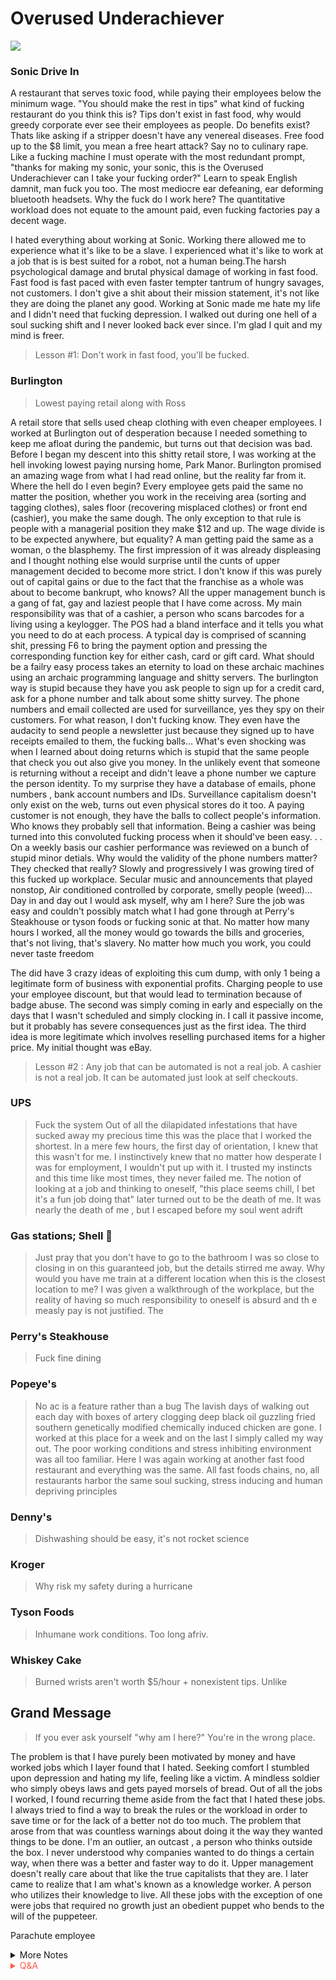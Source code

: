 # Overused Underachiever

![](https://media4.giphy.com/media/3ohhwBo4gMSdzmjJaU/giphy.gif?cid=82a1493b646p8p5bz5kl1ozixov0flhdgcz737cg6iy4b7yz&rid=giphy.gif)

### Sonic Drive In

A restaurant that serves toxic food, while paying their employees below the minimum wage. "You should make the rest in tips" what kind of fucking restaurant do you think this is? Tips don't exist in fast food, why would greedy corporate ever see their employees as people. Do benefits exist? Thats like asking if a stripper doesn't have any venereal diseases. Free food up to the $8 limit, you mean a free heart attack? Say no to culinary rape. Like a fucking machine I must operate with the most redundant prompt, "thanks for making my sonic, your sonic, this is the Overused Underachiever can I take your fucking order?" Learn to speak English damnit, man fuck you too. The most mediocre ear defeaning, ear deforming bluetooth headsets. Why the fuck do I work here? The quantitative workload does not equate to the amount paid, even fucking factories pay a decent wage. 

I hated everything about working at Sonic. Working there allowed me to experience what it's like to be a slave. I experienced what it's like to work at a job that is is best suited for a robot, not a human being.The harsh psychological damage and brutal physical damage of working in fast food. Fast food is fast paced with even faster tempter tantrum of hungry savages, not customers. I don't give a shit about their mission statement, it's not like they are doing the planet any good. Working at Sonic made me hate my life and I didn't need that fucking depression. I walked out during one hell of a soul sucking shift and I never looked back ever since. I'm glad I quit and my mind is freer.

> Lesson #1: Don't work in fast food, you'll be fucked.


### Burlington
> Lowest paying retail along with Ross

A retail store that sells used cheap clothing with even cheaper employees. I worked at Burlington out of desperation because I needed something to keep me afloat during the pandemic, but turns out that decision was bad. Before I began my descent into this shitty retail store, I was working at the hell invoking lowest paying nursing home, Park Manor. Burlington promised an amazing wage from what I had read online, but the reality far from it.  Where the hell do I even begin? Every employee gets paid the same no matter the position, whether you work in the receiving area (sorting and tagging clothes), sales floor (recovering misplaced clothes) or front end (cashier), you make the same dough. The only exception to that rule is people with a managerial position they make $12 and up. The wage divide is to be expected anywhere, but equality? A man getting paid the same as a woman, o the blasphemy. The first impression of it was already displeasing and I thought nothing else would surprise until the cunts of upper management decided to become more strict. I don't know if this was purely out of capital gains or due to the fact that the franchise as a whole was about to become bankrupt, who knows? All the upper management bunch is a gang of fat, gay and laziest people that I have come across. My main responsibility was that of a cashier, a person who scans barcodes for a living using a keylogger. The POS had a bland interface and it tells you what you need to do at each process. A typical day is comprised of scanning shit, pressing F6 to bring the payment option and pressing the corresponding function key for either cash, card or gift card. What should be a failry easy process takes an eternity to load on these archaic machines using an archaic programming language and shitty servers. The burlington way is stupid because they have you ask people to sign up for a credit card, ask for a phone number and talk about some shitty survey. The phone numbers and email collected are used for surveillance, yes they spy on their customers. For what reason, I don't fucking know. They even have the audacity to send people a newsletter just because they signed up to have receipts emailed to them, the fucking balls... What's even shocking was when I learned about doing returns which is stupid that the same people that check you out also give you money. In the unlikely event that someone is returning without a receipt and didn't leave a phone number we capture the person identity. To my surprise they have a database of emails, phone numbers , bank account numbers and IDs. Surveillance capitalism doesn't only exist on the web, turns out even physical stores do it too. A paying customer is not enough, they have the balls to collect people's information. Who knows they probably sell that information. Being a cashier was being turned into this convoluted fucking process when it should've been easy. . . On a weekly basis our cashier performance was reviewed on a bunch of stupid minor detials. Why would the validity of the phone numbers matter? They checked that really?  Slowly and progressively I was growing tired of this fucked up workplace. Secular music and announcements that played nonstop, Air conditioned controlled by corporate, smelly people (weed)... Day in and day out I would ask myself, why am I here? Sure the job was easy and couldn't possibly match what I had gone through at Perry's Steakhouse or tyson foods or fucking sonic at that. No matter how many hours I worked, all the money would go towards the bills and groceries, that's not living, that's slavery. No matter how much you work, you could never taste freedom

The did have 3 crazy ideas of exploiting this cum dump, with only 1 being a legitimate form of business with exponential profits. Charging people to use your employee discount, but that would lead to termination because of badge abuse. The second was simply coming in early and especially on the days that I wasn't scheduled and simply clocking in. I call it passive income, but it probably has severe consequences just as the first idea. The third idea is more legitimate which involves reselling purchased items for a higher price. My initial thought was eBay. 

> Lesson #2 : Any job that can be automated is not a real job. A cashier is not a real job. It can be automated just look at self checkouts.

### UPS 
> Fuck the system
Out of all the dilapidated infestations that have sucked away my precious time this was the place that I worked the shortest. In a mere few hours, the first day of orientation, I knew that this wasn't for me. I instinctively knew that no matter how desperate I was for employment, I wouldn't put up with it. I trusted my instincts and this time like most times, they never failed me. The notion of looking at a job and thinking to oneself, "this place seems chill, I bet it's a fun job doing that" later turned out to be the death of me. It was nearly the death of me , but I escaped before my soul went adrift

### Gas stations; Shell 🐚
> Just pray that you don't have to go to the bathroom
I was so close to closing in on this guaranteed job, but the details stirred me away. Why would you have me train at a different location when this is the closest location to me? I was given a walkthrough of the workplace, but the reality of having so much responsibility to oneself is absurd and th e measly pay is not justified. The 
### Perry's Steakhouse
> Fuck fine dining

### Popeye's
> No ac is a feature rather than a bug
The lavish days of walking out each day with boxes of artery clogging deep black oil guzzling fried southern genetically modified chemically induced chicken are gone. I worked at this place for a week and on the last I simply called my way out. The poor working conditions and stress inhibiting environment was all too familiar. Here I was again working at another fast food restaurant and everything was the same. All fast foods chains, no, all restaurants harbor the same soul sucking, stress inducing and human depriving principles
### Denny's
> Dishwashing should be easy, it's not rocket science


### Kroger
> Why risk my safety during a hurricane

### Tyson Foods
> Inhumane work conditions. Too long afriv.

### Whiskey Cake
> Burned wrists aren't worth $5/hour + nonexistent tips. 
Unlike 
## Grand Message
> If you ever ask yourself "why am I here?" You're in the wrong place.

The problem is that I have purely been motivated by money and have worked jobs which I layer found that I hated. Seeking comfort I stumbled upon depression and hating my life, feeling like a victim. A mindless soldier who simply obeys laws and gets payed morsels of bread. 
Out of all the jobs I worked, I found recurring theme aside from the fact that I hated these jobs. I always tried to find a way to break the rules or the workload in order to save time or for the lack of a better not do too much. The problem that arose from that was countless warnings about doing it the way they wanted things to be done. I'm an outlier, an outcast , a person who thinks outside the box. I never understood why companies wanted to do things a certain way, when there was a better and faster way to do it. Upper management doesn't really care about that like the true capitalists that they are. I later came to realize that I am what's known as a knowledge worker. A person who utilizes their knowledge to live. All these jobs with the exception of one were jobs that required no growth just an obedient puppet who bends to the will of the puppeteer. 

Parachute employee

<details markdown='1'><summary>More Notes</summary>

# Overused Underachiever

### Sonic Drive In

A restaurant that serves toxic food, while paying their employees below the minimum wage. You should make the rest in tips, Physically demanding. 

### Burlington
> Cheap clothes with even cheaper employees
Equal pay isnt equality...
Gay and strict management
Offline mailchimp: collecting emails for newsletters and sending receipts (database of emails)
They coect phone numbers for supposedly in case people lose their receipts, but in reality they actually those phone numbers. Customers paying isn't enough,they need more information from them (surveillance). 
A cashier is someone who scans barcodes for a living using a keylogger. 
Stats for phone number collection. They actually check the validity of the numbers, that's absurd. 

March 5, 2021 ($1602.99 Gross - Take Home = $1474.14) 3 months just to fucking reach $1400. If i dont quit,i wont be able to go to Malawi with this fucking job.

### UPS 
> Fuck the system

### Gas stations; Shell 🐚
> Just pray that you don't have to go to the bathroom

### Perry's Steakhouse
> Fuck fine dining

### Popeye's
> No ac is a feature rather than a bug

### Denny's
> Dishwashing should be easy, it's not rocket science


### Kroger
> Why risk my safety during a hurricane

### Tyson Foods
> Inhumane work conditions. Too long afriv.

### Whiskey Cake
> Burned wrists aren't worth $5/hour + nonexistent tips. 

## Grand Message
The problem is that I have purely been motivated by money and have worked jobs which I layer found that I hated. Seeking comfort I stumbled upon depression and hating my life, feeling like a victim. A mindless soldier who simply obeys laws and gets payed morsels of bread. 
Out of all the jobs I worked, I found recurring theme aside from the fact that I hated these jobs. I always tried to find a way to break the rules or the workload in order to save time or for the lack of a better not do too much. The problem that arose from that was countless warnings about doing it the way they wanted things to be done. I'm an outlier, an outcast , a person who thinks outside the box. I never understood why companies wanted to do things a certain way, when there was a better and faster way to do it. Upper management doesn't really care about that like the true capitalists that they are. I 



</details>

<!-- Prince Kaizen Namwali -->

<span style='color:#ff5d46;'>

<details markdown='1'><summary>Q&A</summary>


1. What have I learned from my countless job hopping?
- Hourly jobs have a fixed income cap
- None of these places actually value their employer (puppets controlled by corporate)
- Commuting jobs suck
- I haven't learned anything from these jobs. That is a problem! If you work for a company that incapacitates your growth, u believe that is called a dead job. It literally kills your brain cells

2. How is job hopping similar to distro hopping?
- Like distro hopping most of the Linux distributions you encounter are preconfigured with a desktop environment, systemd, login manager and for the lack of a better word, bloat. Its impossible to make significant changes, but you can if you tried. Whereas installing arch Linux, arch Linux based distros or any distro that requires a DIY methodology, you have freedom. Your capabilities are endless, you are in control. Arch Linux is similar to working for a startup or a company that actually values growth not just of their client base, but also of it's workers.

3. What were your expectations of working in America?
I didn't have high expectations, but I did think that it would be a pleasant experience at least. However, I heed to the fact/truth that my uncle told me, " working in America fucking sucks." Coming from a white man who is married to a Malawian the truth in this statement is undeniable.

4. Why didn't you just climb the corporate ladder, instead of job hopping?
- Freedom does not exist in climbing ladders, nor does it exist in job hopping. Freedom exists when you control your own living situation, unencumbered by corporate controlled puppets controlling your time, imposing a limit on your income 

</details>

</span>
